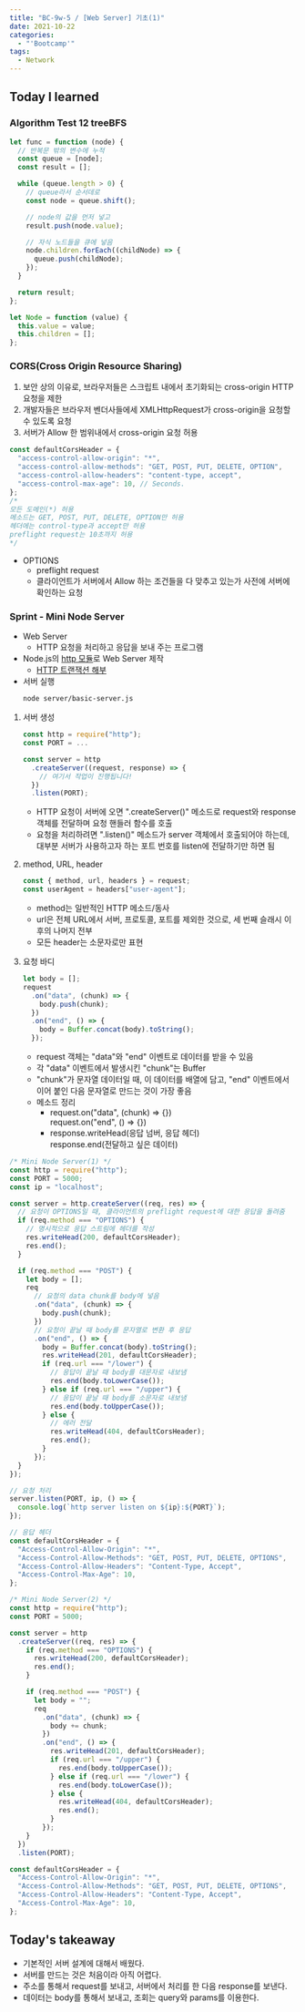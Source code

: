 ```yaml
---
title: "BC-9w-5 / [Web Server] 기초(1)"
date: 2021-10-22
categories:
  - "'Bootcamp'"
tags:
  - Network
---
```


## Today I learned

### Algorithm Test 12 treeBFS

```js
let func = function (node) {
  // 반복문 밖의 변수에 누적
  const queue = [node];
  const result = [];

  while (queue.length > 0) {
    // queue라서 순서데로
    const node = queue.shift();

    // node의 값을 먼저 넣고
    result.push(node.value);

    // 자식 노드들을 큐에 넣음
    node.children.forEach((childNode) => {
      queue.push(childNode);
    });
  }

  return result;
};

let Node = function (value) {
  this.value = value;
  this.children = [];
};
```

### CORS(Cross Origin Resource Sharing)

1. 보안 상의 이유로, 브라우저들은 스크립트 내에서 초기화되는 cross-origin HTTP 요청을 제한
2. 개발자들은 브라우저 벤더사들에세 XMLHttpRequest가 cross-origin을 요청할 수 있도록 요청
3. 서버가 Allow 한 범위내에서 cross-origin 요청 허용

```js
const defaultCorsHeader = {
  "access-control-allow-origin": "*",
  "access-control-allow-methods": "GET, POST, PUT, DELETE, OPTION",
  "access-control-allow-headers": "content-type, accept",
  "access-control-max-age": 10, // Seconds.
};
/*
모든 도메인(*) 허용
메소드는 GET, POST, PUT, DELETE, OPTION만 허용
헤더에는 control-type과 accept만 허용
preflight request는 10초까지 허용
*/
```

- OPTIONS
  - preflight request
  - 클라이언트가 서버에서 Allow 하는 조건들을 다 맞추고 있는가 사전에 서버에 확인하는 요청

### Sprint - Mini Node Server

- Web Server
  - HTTP 요청을 처리하고 응답을 보내 주는 프로그램
- Node.js의 [http 모듈](https://nodejs.org/dist/latest-v14.x/docs/api/http.html)로 Web Server 제작
  - [HTTP 트랜잭션 해부](https://nodejs.org/ko/docs/guides/anatomy-of-an-http-transaction/)
- 서버 실행
  ```bash
  node server/basic-server.js
  ```

1. 서버 생성

   ```js
   const http = require("http");
   const PORT = ...

   const server = http
     .createServer((request, response) => {
       // 여기서 작업이 진행됩니다!
     })
     .listen(PORT);
   ```

   - HTTP 요청이 서버에 오면 ".createServer()" 메소드로 request와 response 객체를 전달하며 요청 핸들러 함수를 호출
   - 요청을 처리하려면 ".listen()" 메소드가 server 객체에서 호출되어야 하는데, 대부분 서버가 사용하고자 하는 포트 번호를 listen에 전달하기만 하면 됨

2. method, URL, header

   ```js
   const { method, url, headers } = request;
   const userAgent = headers["user-agent"];
   ```

   - method는 일반적인 HTTP 메소드/동사
   - url은 전체 URL에서 서버, 프로토콜, 포트를 제외한 것으로, 세 번째 슬래시 이후의 나머지 전부
   - 모든 header는 소문자로만 표현

3. 요청 바디

   ```js
   let body = [];
   request
     .on("data", (chunk) => {
       body.push(chunk);
     })
     .on("end", () => {
       body = Buffer.concat(body).toString();
     });
   ```

   - request 객체는 "data"와 "end" 이벤트로 데이터를 받을 수 있음
   - 각 "data" 이벤트에서 발생시킨 "chunk"는 Buffer
   - "chunk"가 문자열 데이터일 때, 이 데이터를 배열에 담고, "end" 이벤트에서 이어 붙인 다음 문자열로 만드는 것이 가장 좋음
   - 메소드 정리
     - request.on("data", (chunk) => {})  
       request.on("end", () => {})
     - response.writeHead(응답 넘버, 응답 헤더)  
       response.end(전달하고 싶은 데이터)

```js
/* Mini Node Server(1) */
const http = require("http");
const PORT = 5000;
const ip = "localhost";

const server = http.createServer((req, res) => {
  // 요청이 OPTIONS일 때, 클라이언트의 preflight request에 대한 응답을 돌려줌
  if (req.method === "OPTIONS") {
    // 명시적으로 응답 스트림에 헤더를 작성
    res.writeHead(200, defaultCorsHeader);
    res.end();
  }

  if (req.method === "POST") {
    let body = [];
    req
      // 요청의 data chunk를 body에 넣음
      .on("data", (chunk) => {
        body.push(chunk);
      })
      // 요청이 끝날 때 body를 문자열로 변환 후 응답
      .on("end", () => {
        body = Buffer.concat(body).toString();
        res.writeHead(201, defaultCorsHeader);
        if (req.url === "/lower") {
          // 응답이 끝날 때 body를 대문자로 내보냄
          res.end(body.toLowerCase());
        } else if (req.url === "/upper") {
          // 응답이 끝날 때 body를 소문자로 내보냄
          res.end(body.toUpperCase());
        } else {
          // 에러 전달
          res.writeHead(404, defaultCorsHeader);
          res.end();
        }
      });
  }
});

// 요청 처리
server.listen(PORT, ip, () => {
  console.log(`http server listen on ${ip}:${PORT}`);
});

// 응답 헤더
const defaultCorsHeader = {
  "Access-Control-Allow-Origin": "*",
  "Access-Control-Allow-Methods": "GET, POST, PUT, DELETE, OPTIONS",
  "Access-Control-Allow-Headers": "Content-Type, Accept",
  "Access-Control-Max-Age": 10,
};
```

```js
/* Mini Node Server(2) */
const http = require("http");
const PORT = 5000;

const server = http
  .createServer((req, res) => {
    if (req.method === "OPTIONS") {
      res.writeHead(200, defaultCorsHeader);
      res.end();
    }

    if (req.method === "POST") {
      let body = "";
      req
        .on("data", (chunk) => {
          body += chunk;
        })
        .on("end", () => {
          res.writeHead(201, defaultCorsHeader);
          if (req.url === "/upper") {
            res.end(body.toUpperCase());
          } else if (req.url === "/lower") {
            res.end(body.toLowerCase());
          } else {
            res.writeHead(404, defaultCorsHeader);
            res.end();
          }
        });
    }
  })
  .listen(PORT);

const defaultCorsHeader = {
  "Access-Control-Allow-Origin": "*",
  "Access-Control-Allow-Methods": "GET, POST, PUT, DELETE, OPTIONS",
  "Access-Control-Allow-Headers": "Content-Type, Accept",
  "Access-Control-Max-Age": 10,
};
```

## Today's takeaway

- 기본적인 서버 설계에 대해서 배웠다.
- 서버를 만드는 것은 처음이라 아직 어렵다.
- 주소를 통해서 request를 보내고, 서버에서 처리를 한 다음 response를 보낸다.
- 데이터는 body를 통해서 보내고, 조회는 query와 params를 이용한다.
